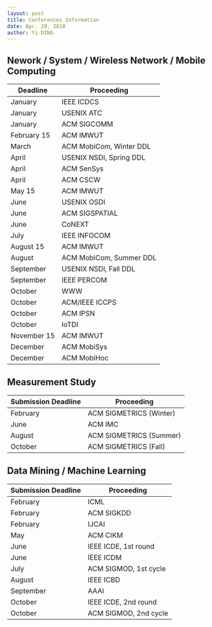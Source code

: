 ```yaml
---
layout: post
title: Conferences Information
date: Apr. 29, 2018
author: Yi DING
---
```




## Nework / System / Wireless Network / Mobile Computing

| Deadline    | Proceeding              |
| ----------- | ----------------------- |
| January     | IEEE ICDCS              |
| January     | USENIX ATC              |
| January     | ACM SIGCOMM             |
| February 15 | ACM IMWUT               |
| March       | ACM MobiCom, Winter DDL |
| April       | USENIX NSDI, Spring DDL |
| April       | ACM SenSys              |
| April       | ACM CSCW                |
| May 15      | ACM IMWUT               |
| June        | USENIX OSDI             |
| June        | ACM SIGSPATIAL          |
| June        | CoNEXT                  |
| July        | IEEE INFOCOM            |
| August 15   | ACM IMWUT               |
| August      | ACM MobiCom, Summer DDL |
| September   | USENIX NSDI, Fall DDL   |
| September   | IEEE PERCOM             |
| October     | WWW                     |
| October     | ACM/IEEE ICCPS          |
| October     | ACM IPSN                |
| October     | IoTDI                   |
| November 15 | ACM IMWUT               |
| December    | ACM MobiSys             |
| December    | ACM MobiHoc             |



## Measurement Study

| Submission Deadline | Proceeding              |
| ------------------- | ----------------------- |
| February            | ACM SIGMETRICS (Winter) |
| June                | ACM IMC                 |
| August              | ACM SIGMETRICS (Summer) |
| October             | ACM SIGMETRICS (Fall)   |



## Data Mining / Machine Learning

| Submission Deadline | Proceeding            |
| ------------------- | --------------------- |
| February            | ICML                  |
| February            | ACM SIGKDD            |
| February            | IJCAI                 |
| May                 | ACM CIKM              |
| June                | IEEE ICDE, 1st round  |
| June                | IEEE ICDM             |
| July                | ACM SIGMOD, 1st cycle |
| August              | IEEE ICBD             |
| September           | AAAI                  |
| October             | IEEE ICDE, 2nd round  |
| October             | ACM SIGMOD, 2nd cycle |



